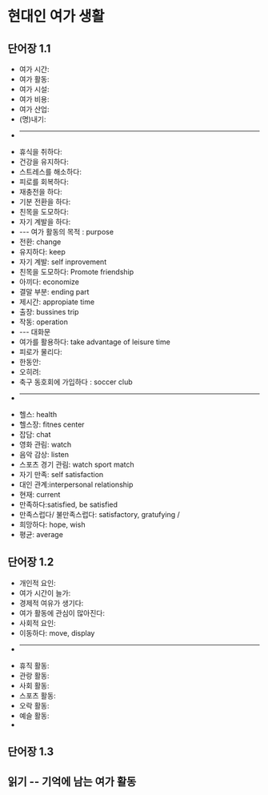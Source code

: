 # 현대인 여가 생활

<!-- 1.1 여가 생활의 목적 -->
## 단어장 1.1
* 여가 시간: 
* 여가 활동: 
* 여가 시설: 
* 여가 비용: 
* 여가 산업: 
* (명)내기:
* ---
* 휴식을 취하다: 
* 건강을 유지하다:
* 스트레스를 해소하다:
* 피로를 회복하다:
* 재충전을 하다:
* 기분 전환을 하다:
* 친목을 도모하다: 
* 자기 계발을 하다: 
* --- 여가 활동의 목적 : purpose
* 전환: change
* 유지하다: keep
* 자기 계발: self inprovement
* 친목을 도모하다: Promote friendship
* 아끼다: economize
* 결말 부분: ending part
* 제시간: appropiate time 
* 출장: bussines trip
* 작동:  operation
* --- 대화문
* 여가를 활용하다: take advantage of leisure time
* 피로가 물리다:  
* 한동안:
* 오히려: 
* 축구 동호회에 가입하다 : soccer club 
* ---
* 헬스: health 
* 헬스장: fitnes center
* 잡담: chat
* 영화 관림: watch
* 음악 감상: listen
* 스포츠 경기 관림: watch sport match
* 자기 만족: self satisfaction
* 대인 관계:interpersonal relationship
* 현재: current
* 만족하다:satisfied, be satisfied
* 만족스럽다/ 불만족스럽다: satisfactory, gratufying /
* 희망하다: hope, wish
* 평균: average

<!-- 1.2 여가 생활의 유형 -->
## 단어장 1.2
* 개인적 요인:
* 여가 시간이 늘가: 
* 경제적 여유가 생기다: 
* 여가 활동에 관심이 많아진다: 
* 사회적 요인:
* 이동하다: move, display
* -----
* 휴직 활동:
* 관랑 활동: 
* 사회 활동: 
* 스포츠 활동: 
* 오락 활동: 
* 예슬 활동: 
* 
<!-- 1.3 현인의 여가 새활 - 활동 -->
## 단어장 1.3

## 읽기 -- 기억에 남는 여가 활동

